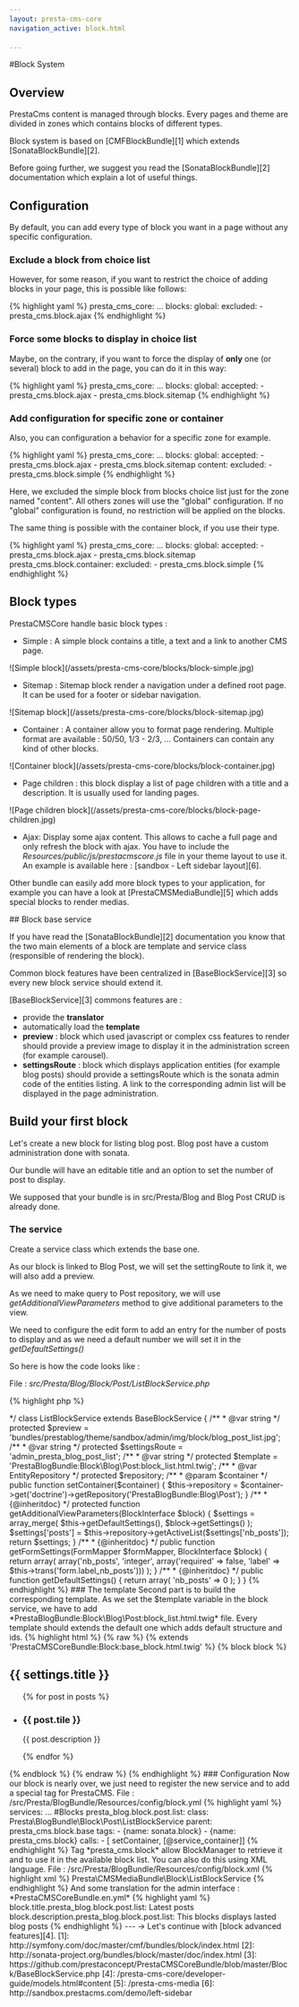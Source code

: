 ```yaml
---
layout: presta-cms-core
navigation_active: block.html

---
```


#Block System

## Overview

PrestaCms content is managed through blocks. Every pages and theme are divided in zones which contains blocks of different types.

Block system is based on [CMFBlockBundle][1] which extends [SonataBlockBundle][2].

Before going further, we suggest you read the [SonataBlockBundle][2] documentation which explain a lot of useful things.


## Configuration

By default, you can add every type of block you want in a page without any specific configuration.

### Exclude a block from choice list

However, for some reason, if you want to restrict the choice of adding blocks in your page, this is possible like follows:

{% highlight yaml %}
presta_cms_core:
    ...
    blocks:
        global:
            excluded:
                - presta_cms.block.ajax
{% endhighlight %}

### Force some blocks to display in choice list

Maybe, on the contrary, if you want to force the display of **only** one (or several) block to add in the page, you can do it in this way:

{% highlight yaml %}
presta_cms_core:
    ...
    blocks:
        global:
            accepted:
                - presta_cms.block.ajax
                - presta_cms.block.sitemap
{% endhighlight %}

### Add configuration for specific zone or container

Also, you can configuration a behavior for a specific zone for example.

{% highlight yaml %}
presta_cms_core:
    ...
    blocks:
        global:
            accepted:
                - presta_cms.block.ajax
                - presta_cms.block.sitemap
        content:
            excluded:
                - presta_cms.block.simple
{% endhighlight %}

Here, we excluded the simple block from blocks choice list just for the zone named "content". All others zones will use the "global" configuration. If no "global" configuration is found, no restriction will be applied on the blocks.

The same thing is possible with the container block, if you use their type.

{% highlight yaml %}
presta_cms_core:
    ...
    blocks:
        global:
            accepted:
                - presta_cms.block.ajax
                - presta_cms.block.sitemap
        presta_cms.block.container:
            excluded:
                - presta_cms.block.simple
{% endhighlight %}

## Block types

PrestaCMSCore handle basic block types :

-   Simple : A simple block contains a title, a text and a link to another CMS page.

<p class="center" markdown="1">
    ![Simple block](/assets/presta-cms-core/blocks/block-simple.jpg)
</p>

-   Sitemap : Sitemap block render a navigation under a defined root page. It can be used for a footer or sidebar navigation.

<p class="center" markdown="1">
    ![Sitemap block](/assets/presta-cms-core/blocks/block-sitemap.jpg)
</p>

-   Container : A container allow you to format page rendering.
Multiple format are available : 50/50, 1/3 - 2/3, ... Containers can contain any kind of other blocks.

<p class="center" markdown="1">
    ![Container block](/assets/presta-cms-core/blocks/block-container.jpg)
</p>

-   Page children : this block display a list of page children with a title and a description. It is usually used for
landing pages.

<p class="center" markdown="1">
    ![Page children block](/assets/presta-cms-core/blocks/block-page-children.jpg)
</p>

-   Ajax: Display some ajax content.
This allows to cache a full page and only refresh the block with ajax.
You have to include the *Resources/public/js/prestacmscore.js* file in your theme layout to use it.
An example is available here : [sandbox - Left sidebar layout][6].

Other bundle can easily add more block types to your application, for example you can have a look at [PrestaCMSMediaBundle][5]
which adds special blocks to render medias.


## Block base service

If you have read the [SonataBlockBundle][2] documentation you know that the two main elements of a block are template
and service class (responsible of rendering the block).

Common block features have been centralized in [BaseBlockService][3] so every new block service should extend it.

[BaseBlockService][3] commons features are :


-   provide the **translator**
-   automatically load the **template**
-   **preview** : block which used javascript or complex css features to render should provide a preview image to display it
in the administration screen (for example carousel).
-   **settingsRoute** : block which displays application entities (for example blog posts) should provide a settingsRoute which
is the sonata admin code of the entities listing.
A link to the corresponding admin list will be displayed in the page administration.


## Build your first block

Let's create a new block for listing blog post. Blog post have a custom administration done with sonata.

Our bundle will have an editable title and an option to set the number of post to display.

We supposed that your bundle is in src/Presta/Blog and Blog Post CRUD is already done.

### The service

Create a service class which extends the base one.

As our block is linked to Blog Post, we will set the settingRoute to link it, we will also add a preview.

As we need to make query to Post repository, we will use *getAdditionalViewParameters* method to give additional
parameters to the view.

We need to configure the edit form to add an entry for the number of posts to display and as we need a default number
we will set it in the *getDefaultSettings()*

So here is how the code looks like :

File : *src/Presta/Blog/Block/Post/ListBlockService.php*

{% highlight php %}
<?php
namespace Presta\Blog\Block\Post;

use Sonata\BlockBundle\Model\BlockInterface;
use Presta\CMSCoreBundle\Block\BaseBlockService;
use Doctrine\ORM\EntityRepository;

/**
 * @author Nicolas Bastien <nbastien@prestaconcept.net>
 */
class ListBlockService extends BaseBlockService
{
    /**
     * @var string
     */
    protected $preview = 'bundles/prestablog/theme/sandbox/admin/img/block/blog_post_list.jpg';

    /**
     * @var string
     */
    protected $settingsRoute = 'admin_presta_blog_post_list';

    /**
     * @var string
     */
    protected $template = 'PrestaBlogBundle:Block\Blog\Post:block_list.html.twig';

    /**
     * @var EntityRepository
     */
    protected $repository;

    /**
     * @param $container
     */
    public function setContainer($container)
    {
        $this->repository = $container->get('doctrine')->getRepository('PrestaBlogBundle:Blog\Post');
    }

    /**
     * {@inheritdoc}
     */
    protected function getAdditionalViewParameters(BlockInterface $block)
    {
        $settings = array_merge(
            $this->getDefaultSettings(),
            $block->getSettings()
        );

        $settings['posts'] = $this->repository->getActiveList($settings['nb_posts']);

        return $settings;
    }

    /**
     * {@inheritdoc}
     */
    public function getFormSettings(FormMapper $formMapper, BlockInterface $block)
    {
        return array(
            array('nb_posts', 'integer', array('required' => false, 'label' => $this->trans('form.label_nb_posts')))
        );
    }

    /**
     * {@inheritdoc}
     */
    public function getDefaultSettings()
    {
        return array(
            'nb_posts' => 0
        );
    }
}
{% endhighlight %}

### The template

Second part is to build the corresponding template.

As we set the $template variable in the block service, we have to add *PrestaBlogBundle:Block\Blog\Post:block_list.html.twig* file.

Every template should extends the default one which adds default structure and ids.

{% highlight html %}
{% raw %}
{% extends 'PrestaCMSCoreBundle:Block:base_block.html.twig' %}

{% block block %}
    <h2>{{ settings.title }}</h2>
    <ul id="post-list">
        {% for post in posts %}
            <li>
                <h3>{{ post.tile }}</h3>
                <p>{{ post.description }}</p>
            </li>
        {% endfor %}
    </ul>
{% endblock %}
{% endraw %}
{% endhighlight %}


### Configuration

Now our block is nearly over, we just need to register the new service and to add a special tag for PrestaCMS.

File : /src/Presta/BlogBundle/Resources/config/block.yml

{% highlight yaml %}
services:
    ...
    #Blocks
    presta_blog.block.post.list:
        class: Presta\BlogBundle\Block\Post\ListBlockService
        parent: presta_cms.block.base
        tags:
            - {name: sonata.block}
            - {name: presta_cms.block}
        calls:
            - [ setContainer, [@service_container]]
{% endhighlight %}

Tag *presta_cms.block* allow BlockManager to retrieve it and to use it in the available block list.

You can also do this using XML language.

File : /src/Presta/BlogBundle/Resources/config/block.xml

{% highlight xml %}
<container xmlns="http://symfony.com/schema/dic/services"
       xmlns:xsi="http://www.w3.org/2001/XMLSchema-instance"
       xsi:schemaLocation="http://symfony.com/schema/dic/services http://symfony.com/schema/dic/services/services-1.0.xsd">

    <parameters>
        <parameter key="presta_cms.block.list.class">Presta\CMSMediaBundle\Block\ListBlockService</parameter>
    </parameters>

    <services>
        <service id="presta_cms.block.list" class="%presta_cms.block.list.class%" parent="presta_cms.block.base">
            <tag name="sonata.block"/>
            <tag name="presta_cms.block"/>
        </service>
    </services>
</container>
{% endhighlight %}

And some translation for the admin interface : *PrestaCMSCoreBundle.en.yml*

{% highlight yaml %}
    block.title.presta_blog.block.post.list: Latest posts
    block.description.presta_blog.block.post.list: This blocks displays lasted blog posts
{% endhighlight %}

---
&rarr; Let's continue with [block advanced features][4].

[1]: http://symfony.com/doc/master/cmf/bundles/block/index.html
[2]: http://sonata-project.org/bundles/block/master/doc/index.html
[3]: https://github.com/prestaconcept/PrestaCMSCoreBundle/blob/master/Block/BaseBlockService.php
[4]: /presta-cms-core/developer-guide/models.html#content
[5]: /presta-cms-media
[6]: http://sandbox.prestacms.com/demo/left-sidebar
